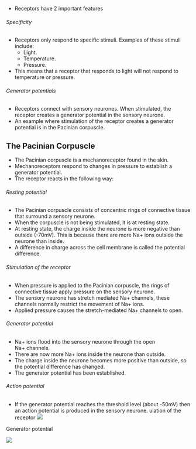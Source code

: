 - Receptors have 2 important features
###### Specificity
- Receptors only respond to specific stimuli. Examples of these stimuli include:
    - Light.
    - Temperature.
    - Pressure.
- This means that a receptor that responds to light will not respond to temperature or pressure.
###### Generator potentials
- Receptors connect with sensory neurones. When stimulated, the receptor creates a generator potential in the sensory neurone.
- An example where stimulation of the receptor creates a generator potential is in the Pacinian corpuscle.

## The Pacinian Corpuscle
- The Pacinian corpuscle is a mechanoreceptor found in the skin. 
- Mechanoreceptors respond to changes in pressure to establish a generator potential. 
- The receptor reacts in the following way:
###### Resting potential
- The Pacinian corpuscle consists of concentric rings of connective tissue that surround a sensory neurone.
- When the corpuscle is not being stimulated, it is at resting state.
- At resting state, the charge inside the neurone is more negative than outside (-70mV). This is because there are more Na+ ions outside the neurone than inside.
- A difference in charge across the cell membrane is called the potential difference.
###### Stimulation of the receptor
- When pressure is applied to the Pacinian corpuscle, the rings of connective tissue apply pressure on the sensory neurone.
- The sensory neurone has stretch mediated Na+ channels, these channels normally restrict the movement of Na+ ions.
- Applied pressure causes the stretch-mediated Na+ channels to open.
###### Generator potential
- Na+ ions flood into the sensory neurone through the open Na+ channels.
- There are now more Na+ ions inside the neurone than outside.
- The charge inside the neurone becomes more positive than outside, so the potential difference has changed.
- The generator potential has been established.
###### Action potential
-   If the generator potential reaches the threshold level (about -50mV) then an action potential is produced in the sensory neurone.
ulation of the receptor
![](https://image-v2.cdn.app.senecalearning.com/2018-08/0c624180-9ce1-4073-b59c-2ad80d6bc04b/Action%20Potential,f_cover,h_400,w_600.jpg)

Generator potential

![](https://image-v2.cdn.app.senecalearning.com/2018-08/0c624180-9ce1-4073-b59c-2ad80d6bc04b/Action%20Potential,f_cover,h_400,w_600.jpg)